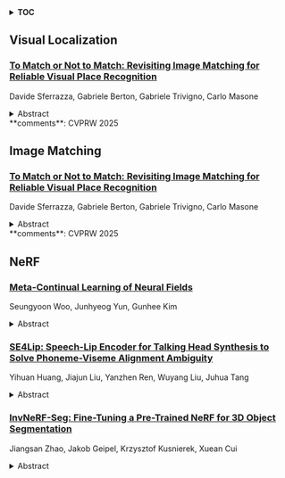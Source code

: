 <details>
  <summary><b>TOC</b></summary>
  <ol>
    <li><a href=#visual-localization>Visual Localization</a></li>
      <ul>
        <li><a href=#To-Match-or-Not-to-Match:-Revisiting-Image-Matching-for-Reliable-Visual-Place-Recognition>To Match or Not to Match: Revisiting Image Matching for Reliable Visual Place Recognition</a></li>
      </ul>
    </li>
    <li><a href=#image-matching>Image Matching</a></li>
      <ul>
        <li><a href=#To-Match-or-Not-to-Match:-Revisiting-Image-Matching-for-Reliable-Visual-Place-Recognition>To Match or Not to Match: Revisiting Image Matching for Reliable Visual Place Recognition</a></li>
      </ul>
    </li>
    <li><a href=#nerf>NeRF</a></li>
      <ul>
        <li><a href=#Meta-Continual-Learning-of-Neural-Fields>Meta-Continual Learning of Neural Fields</a></li>
        <li><a href=#SE4Lip:-Speech-Lip-Encoder-for-Talking-Head-Synthesis-to-Solve-Phoneme-Viseme-Alignment-Ambiguity>SE4Lip: Speech-Lip Encoder for Talking Head Synthesis to Solve Phoneme-Viseme Alignment Ambiguity</a></li>
        <li><a href=#InvNeRF-Seg:-Fine-Tuning-a-Pre-Trained-NeRF-for-3D-Object-Segmentation>InvNeRF-Seg: Fine-Tuning a Pre-Trained NeRF for 3D Object Segmentation</a></li>
      </ul>
    </li>
  </ol>
</details>

## Visual Localization  

### [To Match or Not to Match: Revisiting Image Matching for Reliable Visual Place Recognition](http://arxiv.org/abs/2504.06116)  
Davide Sferrazza, Gabriele Berton, Gabriele Trivigno, Carlo Masone  
<details>  
  <summary>Abstract</summary>  
  <ol>  
    Visual Place Recognition (VPR) is a critical task in computer vision, traditionally enhanced by re-ranking retrieval results with image matching. However, recent advancements in VPR methods have significantly improved performance, challenging the necessity of re-ranking. In this work, we show that modern retrieval systems often reach a point where re-ranking can degrade results, as current VPR datasets are largely saturated. We propose using image matching as a verification step to assess retrieval confidence, demonstrating that inlier counts can reliably predict when re-ranking is beneficial. Our findings shift the paradigm of retrieval pipelines, offering insights for more robust and adaptive VPR systems.  
  </ol>  
</details>  
**comments**: CVPRW 2025  
  
  



## Image Matching  

### [To Match or Not to Match: Revisiting Image Matching for Reliable Visual Place Recognition](http://arxiv.org/abs/2504.06116)  
Davide Sferrazza, Gabriele Berton, Gabriele Trivigno, Carlo Masone  
<details>  
  <summary>Abstract</summary>  
  <ol>  
    Visual Place Recognition (VPR) is a critical task in computer vision, traditionally enhanced by re-ranking retrieval results with image matching. However, recent advancements in VPR methods have significantly improved performance, challenging the necessity of re-ranking. In this work, we show that modern retrieval systems often reach a point where re-ranking can degrade results, as current VPR datasets are largely saturated. We propose using image matching as a verification step to assess retrieval confidence, demonstrating that inlier counts can reliably predict when re-ranking is beneficial. Our findings shift the paradigm of retrieval pipelines, offering insights for more robust and adaptive VPR systems.  
  </ol>  
</details>  
**comments**: CVPRW 2025  
  
  



## NeRF  

### [Meta-Continual Learning of Neural Fields](http://arxiv.org/abs/2504.05806)  
Seungyoon Woo, Junhyeog Yun, Gunhee Kim  
<details>  
  <summary>Abstract</summary>  
  <ol>  
    Neural Fields (NF) have gained prominence as a versatile framework for complex data representation. This work unveils a new problem setting termed \emph{Meta-Continual Learning of Neural Fields} (MCL-NF) and introduces a novel strategy that employs a modular architecture combined with optimization-based meta-learning. Focused on overcoming the limitations of existing methods for continual learning of neural fields, such as catastrophic forgetting and slow convergence, our strategy achieves high-quality reconstruction with significantly improved learning speed. We further introduce Fisher Information Maximization loss for neural radiance fields (FIM-NeRF), which maximizes information gains at the sample level to enhance learning generalization, with proved convergence guarantee and generalization bound. We perform extensive evaluations across image, audio, video reconstruction, and view synthesis tasks on six diverse datasets, demonstrating our method's superiority in reconstruction quality and speed over existing MCL and CL-NF approaches. Notably, our approach attains rapid adaptation of neural fields for city-scale NeRF rendering with reduced parameter requirement.  
  </ol>  
</details>  
  
### [SE4Lip: Speech-Lip Encoder for Talking Head Synthesis to Solve Phoneme-Viseme Alignment Ambiguity](http://arxiv.org/abs/2504.05803)  
Yihuan Huang, Jiajun Liu, Yanzhen Ren, Wuyang Liu, Juhua Tang  
<details>  
  <summary>Abstract</summary>  
  <ol>  
    Speech-driven talking head synthesis tasks commonly use general acoustic features (such as HuBERT and DeepSpeech) as guided speech features. However, we discovered that these features suffer from phoneme-viseme alignment ambiguity, which refers to the uncertainty and imprecision in matching phonemes (speech) with visemes (lip). To address this issue, we propose the Speech Encoder for Lip (SE4Lip) to encode lip features from speech directly, aligning speech and lip features in the joint embedding space by a cross-modal alignment framework. The STFT spectrogram with the GRU-based model is designed in SE4Lip to preserve the fine-grained speech features. Experimental results show that SE4Lip achieves state-of-the-art performance in both NeRF and 3DGS rendering models. Its lip sync accuracy improves by 13.7% and 14.2% compared to the best baseline and produces results close to the ground truth videos.  
  </ol>  
</details>  
  
### [InvNeRF-Seg: Fine-Tuning a Pre-Trained NeRF for 3D Object Segmentation](http://arxiv.org/abs/2504.05751)  
Jiangsan Zhao, Jakob Geipel, Krzysztof Kusnierek, Xuean Cui  
<details>  
  <summary>Abstract</summary>  
  <ol>  
    Neural Radiance Fields (NeRF) have been widely adopted for reconstructing high quality 3D point clouds from 2D RGB images. However, the segmentation of these reconstructed 3D scenes is more essential for downstream tasks such as object counting, size estimation, and scene understanding. While segmentation on raw 3D point clouds using deep learning requires labor intensive and time-consuming manual annotation, directly training NeRF on binary masks also fails due to the absence of color and shading cues essential for geometry learning. We propose Invariant NeRF for Segmentation (InvNeRFSeg), a two step, zero change fine tuning strategy for 3D segmentation. We first train a standard NeRF on RGB images and then fine tune it using 2D segmentation masks without altering either the model architecture or loss function. This approach produces higher quality, cleaner segmented point clouds directly from the refined radiance field with minimal computational overhead or complexity. Field density analysis reveals consistent semantic refinement: densities of object regions increase while background densities are suppressed, ensuring clean and interpretable segmentations. We demonstrate InvNeRFSegs superior performance over both SA3D and FruitNeRF on both synthetic fruit and real world soybean datasets. This approach effectively extends 2D segmentation to high quality 3D segmentation.  
  </ol>  
</details>  
  
  



